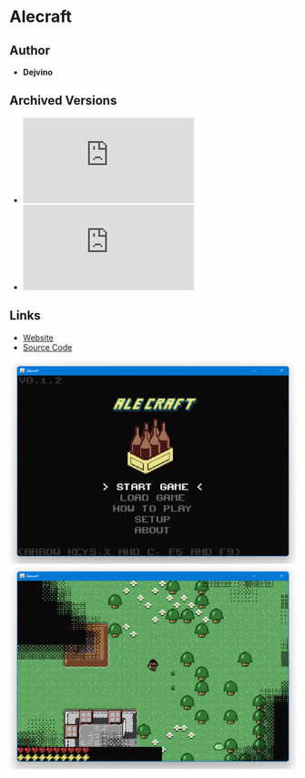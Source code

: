 <detail>

# Alecraft 
  
>
  
## Author 
- **Dejvino** 

## Archived Versions 
- ![Alecraft - 0.12](https://github.com/Furnishedchunk/Minicraft-Mod-Archives/raw/master/Minicraft%20Mods/Alecraft/alecraft%20v0.1.2.jar) 
- ![Alecraft - Applet version](https://github.com/FurnishedChunk/Minicraft-Mod-Archives/blob/master/Minicraft%20Mods/Alecraft/alecraft-ogl_applet.jar) 

## Links
- [Website](http://alecraft.dejvino.com/)  
- [Source Code](https://github.com/Dejvino/Minicraft)  

![alecraft_main](https://github.com/FurnishedChunk/Minicraft-Mod-Archives/blob/master/readme_shot/alecraft_main.png)
![alecraft](https://github.com/FurnishedChunk/Minicraft-Mod-Archives/blob/master/readme_shot/alecraft.png)
</detail>
<p>

<detail>